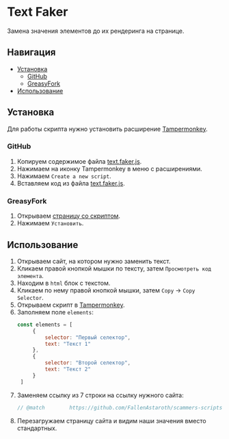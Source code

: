 # Text Faker

Замена значения элементов до их рендеринга на странице.

## Навигация
* [Установка](#Установка)
  * [GitHub](#GitHub)
  * [GreasyFork](#GreasyFork)
* [Использование](#Использование)

## Установка
Для работы скрипта нужно установить расширение [Tampermonkey](https://www.tampermonkey.net/).

### GitHub
1. Копируем содержимое файла [text.faker.js](https://github.com/FallenAstaroth/scammers-scripts/blob/master/TetxFaker/text.faker.js).
2. Нажимаем на иконку Tampermonkey в меню с расширениями.
3. Нажимаем `Create a new script`.
4. Вставляем код из файла [text.faker.js](https://github.com/FallenAstaroth/scammers-scripts/blob/master/TetxFaker/text.faker.js).

### GreasyFork
1. Открываем [страницу со скриптом](https://greasyfork.org/ru/scripts/461584-text-faker).
2. Нажимаем `Установить`.

## Использование
1. Открываем сайт, на котором нужно заменить текст.
2. Кликаем правой кнопкой мышки по тексту, затем `Просмотреть код элемента`.
3. Находим в `html` блок с текстом.
4. Кликаем по нему правой кнопкой мышки, затем `Copy` -> `Copy Selector`.
5. Открываем скрипт в [Tampermonkey](https://www.tampermonkey.net/).
6. Заполняем поле `elements`:
   ```javascript
   const elements = [
        {
            selector: "Первый селектор",
            text: "Текст 1"
        },
        {
            selector: "Второй селектор",
            text: "Текст 2"
        }
    ]
   ```
7. Заменяем ссылку из 7 строки на ссылку нужного сайта:
   ```javascript
   // @match        https://github.com/FallenAstaroth/scammers-scripts
   ```
8. Перезагружаем страницу сайта и видим наши значения вместо стандартных.